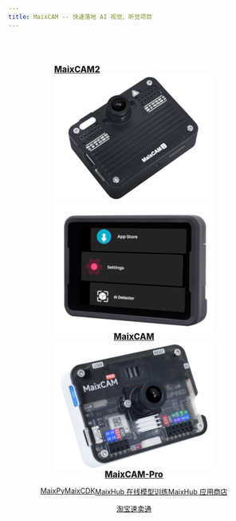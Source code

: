 ```yaml
---
title: MaixCAM -- 快速落地 AI 视觉、听觉项目
---
```


<script src="/static/js/tailwind.js"></script>

<style>
    #content_body .h1 {
        font-size: 2.2em;
        font-weight: 800;
    }
    .flex_center {
        display:flex;
        flex-direction: column;
        justify-content: center;
        align-items: center;
    }
    #content_body .card_item {
        color: #f0f5f9;
        background: linear-gradient(90deg, #26d0ce, #1a2980);
        border-radius: 1em;
        padding: 1em;
        margin: 1em 0.1em;
    }
    #content_body .card_item img {
        transition: transform 0.4s ease;
    }
    #content_body .item2 {
        background: linear-gradient(-45deg, #c471ed,  #f64f59);
    }
    #content_body .item3 {
        background: linear-gradient(-45deg, #12c2e9, #c471ed);
    }
    #content_body .card_item:visited {
        color: #f0f5f9;
    }
    #content_body .card_item:hover {
        border-radius: 1em;
        background: linear-gradient(70deg, #26d0ce, #1a2980);
        padding: 1em;
        margin: 1em 0.1em;
    }
    #content_body .item2:hover {
        background: linear-gradient(-20deg, #c471ed,  #f64f59);
    }
    #content_body .item3:hover {
        background: linear-gradient(-20deg, #12c2e9, #c471ed);
    }
    #content_body .card_item:hover > img {
        transform: rotate(10deg) scale(1.3) ;
    }
    .cams_wrapper {

    }
    .mask_wrapper {
        position: relative;
    }
    .mask {
        position: absolute;
        top: 0;
        left: 0;
        width: 100%;
        height: 100%;
    }
    .item_name {
        font-size: larger;
        font-weight: 800;
    }
    #content_body .btn_blue {
        margin: 1em;
        color: white;
        font-size: 0.9em;
        border-radius: 0.3em;
        padding: 0.5em 2em;
        background-color: #0b4294;
    }
    #content_body .btn_blue:visited {
        color: white;
    }
    #content_body .btn_blue:hover {
        margin: 1em;
        color: white;
        font-size: 0.9em;
        border-radius: 0.3em;
        padding: 0.5em 2em;
        background-color: #082a5e;
    }
    #content_body .btn_red {
        margin: 1em;
        color: white;
        font-size: 0.9em;
        border-radius: 0.3em;
        padding: 0.5em 2em;
        background-color: #ad3838
    }
    #content_body .btn_red:visited {
        color: white;
    }
    #content_body .btn_red:hover {
        margin: 1em;
        color: white;
        font-size: 0.9em;
        border-radius: 0.3em;
        padding: 0.5em 2em;
        background-color: #630606;
    }

    .dark #content_body .card_item {
        color: #f0f5f9;
    }
    .dark #content_body a.card_item:visited {
        color: #f0f5f9;
    }
    .dark .card_item {
        background: #292929;
    }
</style>

<div style="width:100%;" class="flex_center">

<!-- ![MaixCAM](../../assets/maixcam/maixcam.jpeg) -->


</div>

<div style="margin-bottom: 4em"></div>

<div class="flex_center w-full cams_wrapper">
    <div class="flex flex-row w-full">
        <a href="./maixcam2.html" class="flex flex-row items-center justify-around w-full card_item mask_wrapper item1">
            <div class="item_name">MaixCAM2</div>
            <img src="/static/image/maixcam2_small.png">
            <div class="mask"></div>
        </a>
    </div>
    <div class="flex flex-row w-full justify-between">
        <div class="flex_center flex-row w-1/2 justify-start">
            <a href="./maixcam.html" class="flex_center card_item mask_wrapper item2">
                <img src="/static/image/maixcam_small.png">
                <div class="item_name pt-8">MaixCAM</div>
                <div class="mask"></div>
            </a>
        </div>
        <div class="flex_center flex-row w-1/2 justify-end">
            <a href="./maixcam_pro.html" class="flex_center card_item mask_wrapper item3">
                <img src="/static/image/maixcam_pro_small.png">
                <div class="item_name pt-8">MaixCAM-Pro</div>
                <div class="mask"></div>
            </a>
        </div>
    </div>
</div>


<div class="center mb-20"></div>


<div style="padding: 1em 0 0 0; display: flex; justify-content: center">
    <a target="_blank" class="btn_blue" href="https://wiki.sipeed.com/maixpy/">MaixPy </a>
    <a target="_blank" class="btn_blue" href="https://wiki.sipeed.com/maixcdk/">MaixCDK</a>
        <a target="_blank" class="btn_blue" href="https://maixhub.com">MaixHub 在线模型训练</a>
        <a target="_blank" class="btn_blue" href="https://maixhub.com/app">MaixHub 应用商店</a>
</div>

<div style="padding: 1em 0 0 0; display: flex; justify-content: center">
    <a target="_blank" class="btn_red" href="https://item.taobao.com/item.htm?id=784724795837">淘宝</a>
    <a target="_blank" class="btn_red" href="https://www.aliexpress.com/store/911876460">速卖通</a>
</div>


